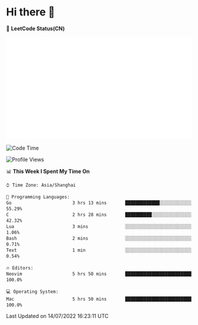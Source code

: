 # Hi there 👋

📝 **LeetCode Status(CN)**

![wsmbsbbz's LeetCode status](https://github.com/wsmbsbbz/wsmbsbbz/blob/main/status.svg)

<!--
**wsmbsbbz/wsmbsbbz** is a ✨ _special_ ✨ repository because its `README.md` (this file) appears on your GitHub profile.

Here are some ideas to get you started:

- 🔭 I’m currently working on ...
- 🌱 I’m currently learning ...
- 👯 I’m looking to collaborate on ...
- 🤔 I’m looking for help with ...
- 💬 Ask me about ...
- 📫 How to reach me: ...
- 😄 Pronouns: ...
- ⚡ Fun fact: ...
-->
<!--START_SECTION:waka-->
![Code Time](http://img.shields.io/badge/Code%20Time-0%20secs-blue)

![Profile Views](http://img.shields.io/badge/Profile%20Views-2-blue)

📊 **This Week I Spent My Time On** 

```text
⌚︎ Time Zone: Asia/Shanghai

💬 Programming Languages: 
Go                       3 hrs 13 mins       █████████████░░░░░░░░░░░░   55.29% 
C                        2 hrs 28 mins       ██████████░░░░░░░░░░░░░░░   42.32% 
Lua                      3 mins              ░░░░░░░░░░░░░░░░░░░░░░░░░   1.06% 
Bash                     2 mins              ░░░░░░░░░░░░░░░░░░░░░░░░░   0.71% 
Text                     1 min               ░░░░░░░░░░░░░░░░░░░░░░░░░   0.54%

🔥 Editors: 
Neovim                   5 hrs 50 mins       █████████████████████████   100.0%

💻 Operating System: 
Mac                      5 hrs 50 mins       █████████████████████████   100.0%

```


 Last Updated on 14/07/2022 16:23:11 UTC
<!--END_SECTION:waka-->
